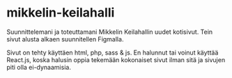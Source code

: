 # mikkelin-keilahalli
Suunnittelemani ja toteuttamani Mikkelin Keilahallin uudet kotisivut. Tein sivut alusta alkaen suunnitellen Figmalla.

Sivut on tehty käyttäen html, php, sass & js. En halunnut tai voinut käyttää React.js, koska halusin oppia tekemään kokonaiset sivut ilman sitä ja sivujen piti olla ei-dynaamisia.